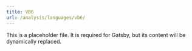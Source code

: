 ```yaml
---
title: VB6
url: /analysis/languages/vb6/
---
```


This is a placeholder file. It is required for Gatsby, but its content will be dynamically replaced.
